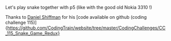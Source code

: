 Let's play snake together with p5 (like with the good old Nokia 3310 !)

Thanks to [Daniel Shiffman](https://thecodingtrain.com/) for his [code available on github (coding challenge 115)]{https://github.com/CodingTrain/website/tree/master/CodingChallenges/CC_115_Snake_Game_Redux}
